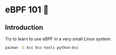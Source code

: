 # eBPF 101 🐝

## Introduction

Try to learn to use eBPF in a very small Linux system.

```bash
pacman -S bcc bcc-tools python-bcc
```

